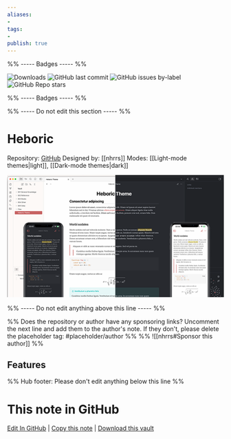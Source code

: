 ```yaml
---
aliases:
- 
tags: 
- 
publish: true
---
```


%% ----- Badges ----- %%

![Downloads](https://img.shields.io/badge/downloads-759-573E7A?style=for-the-badge&logo=)
![GitHub last commit](https://img.shields.io/github/last-commit/nhrrs/heboric-obsidian?color=573E7A&label=last%20update&logo=github&style=for-the-badge)
![GitHub issues by-label](https://img.shields.io/github/issues/nhrrs/heboric-obsidian/help%20wanted?color=573E7A&logo=github&style=for-the-badge) 
![GitHub Repo stars](https://img.shields.io/github/stars/nhrrs/heboric-obsidian?color=573E7A&logo=github&style=for-the-badge)

%% ----- Badges ----- %%

%% ----- Do not edit this section ----- %%

# Heboric

Repository: [GitHub](https://github.com/nhrrs/heboric-obsidian)
Designed by: [[nhrrs]]
Modes: [[Light-mode themes|light]], [[Dark-mode themes|dark]]



![screenshot](https://github.com/nhrrs/heboric-obsidian/raw/HEAD/screenshots/Heboric-screenshot-sm2.png)

%% ----- Do not edit anything above this line ----- %% 

%% Does the repository or author have any sponsoring links? Uncomment the next line and add them to the author's note. If they don't, please delete the placeholder tag: #placeholder/author %%
%% ![[nhrrs#Sponsor this author]] %%


## Features



%% Hub footer: Please don't edit anything below this line %%

# This note in GitHub

<span class="git-footer">[Edit In GitHub](https://github.dev/obsidian-community/obsidian-hub/blob/main/02%20-%20Community%20Expansions/02.05%20All%20Community%20Expansions/Themes/Heboric.md "git-hub-edit-note") | [Copy this note](https://raw.githubusercontent.com/obsidian-community/obsidian-hub/main/02%20-%20Community%20Expansions/02.05%20All%20Community%20Expansions/Themes/Heboric.md "git-hub-copy-note") | [Download this vault](https://github.com/obsidian-community/obsidian-hub/archive/refs/heads/main.zip "git-hub-download-vault") </span>
